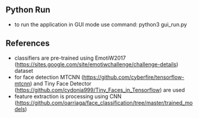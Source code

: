 ## Python Run
- to run the application in GUI mode use command:
python3 gui_run.py

## References
- classifiers are pre-trained using EmotiW2017 (https://sites.google.com/site/emotiwchallenge/challenge-details) dataset
- for face detection MTCNN (https://github.com/cyberfire/tensorflow-mtcnn) and Tiny Face Detector (https://github.com/cydonia999/Tiny_Faces_in_Tensorflow) are used
- feature extraction is processing using CNN (https://github.com/oarriaga/face_classification/tree/master/trained_models)